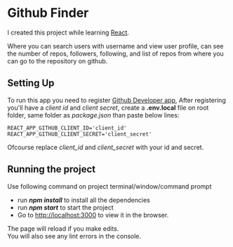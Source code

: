 # Github Finder

I created this project while learning [React](https://reactjs.org/).

Where you can search users with username and view user profile, can see the number of repos, followers, following, and list of repos from where you can go to the repository on github.



## Setting Up

To run this app you need to register [Github Developer app](https://github.com/settings/developers), After registering you'll have a *client id* and *client secret*, create a **.env.local** file on root folder, same folder as *package.json* than paste below lines:

```
REACT_APP_GITHUB_CLIENT_ID='client_id'
REACT_APP_GITHUB_CLIENT_SECRET='client_secret'
```

Ofcourse replace *client_id* and *client_secret* with your id and secret. 

## Running the project
Use following command on project terminal/window/command prompt
- run ***npm install*** to install all the dependencies 
- run ***npm start*** to start the project
- Go to [http://localhost:3000](http://localhost:3000) to view it in the browser.

The page will reload if you make edits.\
You will also see any lint errors in the console.